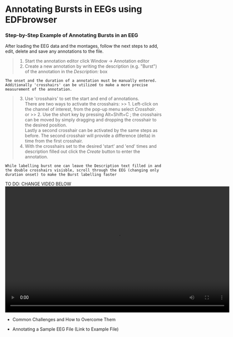 # Annotating Bursts in EEGs using EDFbrowser


### Step-by-Step Example of Annotating Bursts in an EEG
After loading the EEG data and the montages, follow the next steps to add, edit, delete and save any annotations to the file.

> 1. Start the annotation editor click Window -> Annotation editor
> 2. Create a new annotation by writing the description (e.g. "Burst") of the annotation in the *Description:* box
```{Note}
The onset and the duration of a annotation must be manually entered.  Additionally 'crosshairs' can be utilized to make a more precise measurement of the annotation.    
```
> 3. Use 'crosshairs' to set the start and end of annotations.  
There are two ways to activate the crosshairs:
    >> 1. Left-click on the channel of interest, from the    pop-up menu select *Crosshair*. \
    or
    >> 2. Use the short key by pressing Alt+Shift+C ; the crosshairs can be moved by simply dragging and dropping the crosshair to the desired position. \
    Lastly a second crosshair can be activated by the same steps as before.  The second crosshair will provide a difference (delta) in time from the first crosshair.
> 4. With the crosshairs set to the desired 'start' and 'end' times and description filled out click the *Create* button to enter the annotation.
```{Tip}
While labelling burst one can leave the Description text filled in and the double crosshairs visisble, scroll through the EEG (changing only duration onset) to make the Burst labelling faster
```
TO DO: CHANGE VIDEO BELOW 
<video width="720" height="405" autoplay controls>
    <source src="" 
    type="video/mp4">
</video>
- Common Challenges and How to Overcome Them

- Annotating a Sample EEG File (Link to Example File)